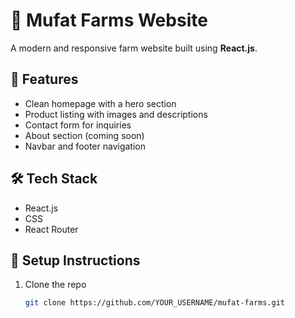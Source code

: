 # 🐔 Mufat Farms Website

A modern and responsive farm website built using **React.js**.

## 🌾 Features
- Clean homepage with a hero section
- Product listing with images and descriptions
- Contact form for inquiries
- About section (coming soon)
- Navbar and footer navigation

## 🛠️ Tech Stack
- React.js
- CSS
- React Router

## 🚀 Setup Instructions
1. Clone the repo  
   ```bash
   git clone https://github.com/YOUR_USERNAME/mufat-farms.git
